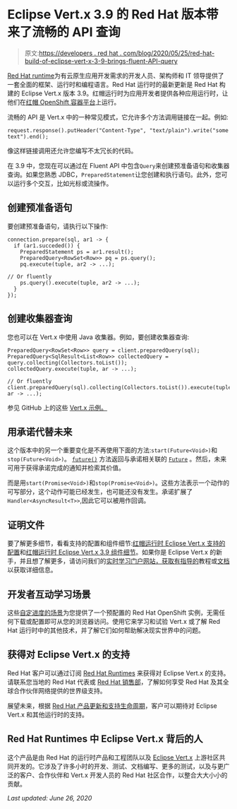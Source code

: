 # Eclipse Vert.x 3.9 的 Red Hat 版本带来了流畅的 API 查询

> 原文:[https://developers . red hat . com/blog/2020/05/25/red-hat-build-of-eclipse-vert-x-3-9-brings-fluent-API-query](https://developers.redhat.com/blog/2020/05/25/red-hat-build-of-eclipse-vert-x-3-9-brings-fluent-api-query)

[Red Hat runtime](https://developers.redhat.com/middleware/)为有云原生应用开发需求的开发人员、架构师和 IT 领导提供了一套全面的框架、运行时和编程语言。Red Hat 运行时的最新更新是 Red Hat 构建的 Eclipse Vert.x 版本 3.9。红帽运行时为应用开发者提供各种应用运行时，让他们在[红帽 OpenShift 容器平台](https://developers.redhat.com/openshift/)上运行。

流畅的 API 是 Vert.x 中的一种常见模式，它允许多个方法调用链接在一起。例如:

```
request.response().putHeader("Content-Type", "text/plain").write("some text").end();
```

像这样链接调用还允许您编写不太冗长的代码。

在 3.9 中，您现在可以通过在 Fluent API 中包含`Query`来创建预准备语句和收集器查询。如果您熟悉 JDBC，`PreparedStatement`让您创建和执行语句。此外，您可以运行多个交互，比如光标或流操作。

## 创建预准备语句

要创建预准备语句，请执行以下操作:

```
connection.prepare(sql, ar1 -> {
  if (ar1.succeded()) {
    PreparedStatement ps = ar1.result();
    PreparedQuery<RowSet<Row>> pq = ps.query();
    pq.execute(tuple, ar2 -> ...);

// Or fluently
    ps.query().execute(tuple, ar2 -> ...);
  }
});
```

## 创建收集器查询

您也可以在 Vert.x 中使用 Java 收集器。例如，要创建收集器查询:

```
PreparedQuery<RowSet<Row>> query = client.preparedQuery(sql);
PreparedQuery<SqlResult<List<Row>> collectedQuery = query.collecting(Collectors.toList());
collectedQuery.execute(tuple, ar -> ...);

// Or fluently
client.preparedQuery(sql).collecting(Collectors.toList()).execute(tuple, ar -> ...);
```

参见 GitHub 上的这些 [Vert.x 示例。](https://github.com/vert-x3/vertx-examples/tree/master/cassandra-examples/src/main/java/io/vertx/example/cassandra/cassandra/prepared)

## 用承诺代替未来

这个版本中的另一个重要变化是不再使用下面的方法:`start(Future<Void>)`和`stop(Future<Void>)`。 [`future()`](https://vertx.io/docs/apidocs/io/vertx/core/Promise.html#future--) 方法返回与承诺相关联的 [`Future`](https://vertx.io/docs/apidocs/io/vertx/core/Future.html) 。然后，未来可用于获得承诺完成的通知并检索其价值。

而是用`start(Promise<Void>)`和`stop(Promise<Void>)`。这些方法表示一个动作的可写部分，这个动作可能已经发生，也可能还没有发生。承诺扩展了`Handler<AsyncResult<T>>`,因此它可以被用作回调。

## 证明文件

要了解更多细节，看看支持的配置和组件细节:[红帽运行时 Eclipse Vert.x 支持的配置](https://access.redhat.com/articles/3348741#VERTX_3_x)和[红帽运行时 Eclipse Vert.x 3.9 组件细节](https://access.redhat.com/articles/4977141)。如果你是 Eclipse Vert.x 的新手，并且想了解更多，请访问我们的[实时学习门户网站，获取有指导的](https://learn.openshift.com/middleware/courses/middleware-vertx/)教程或[文档](https://access.redhat.com/documentation/en-us/red_hat_build_of_eclipse_vert.x/3.9/)以获取详细信息。

## 开发者互动学习场景

这些[自定进度的场景](https://learn.openshift.com/middleware/courses/middleware-vertx/)为您提供了一个预配置的 Red Hat OpenShift 实例，无需任何下载或配置即可从您的浏览器访问。使用它来学习和试验 Vert.x 或了解 Red Hat 运行时中的其他技术，并了解它们如何帮助解决现实世界中的问题。

## 获得对 Eclipse Vert.x 的支持

Red Hat 客户可以通过订阅 [Red Hat Runtimes](https://www.redhat.com/en/products/runtimes) 来获得对 Eclipse Vert.x 的支持。请联系您当地的 Red Hat 代表或 [Red Hat 销售部](https://www.redhat.com/en/about/contact/sales)，了解如何享受 Red Hat 及其全球合作伙伴网络提供的世界级支持。

展望未来，根据 [Red Hat 产品更新和支持生命周期](https://access.redhat.com/support/policy/updates/jboss_notes/)，客户可以期待对 Eclipse Vert.x 和其他运行时的支持。

## Red Hat Runtimes 中 Eclipse Vert.x 背后的人

这个产品是由 Red Hat 的运行时产品和工程团队以及 [Eclipse Vert.x](https://vertx.io/) 上游社区共同开发的。它涉及了许多小时的开发、测试、文档编写、更多的测试，以及与更广泛的客户、合作伙伴和 Vert.x 开发人员的 Red Hat 社区合作，以整合大大小小的贡献。

*Last updated: June 26, 2020*
